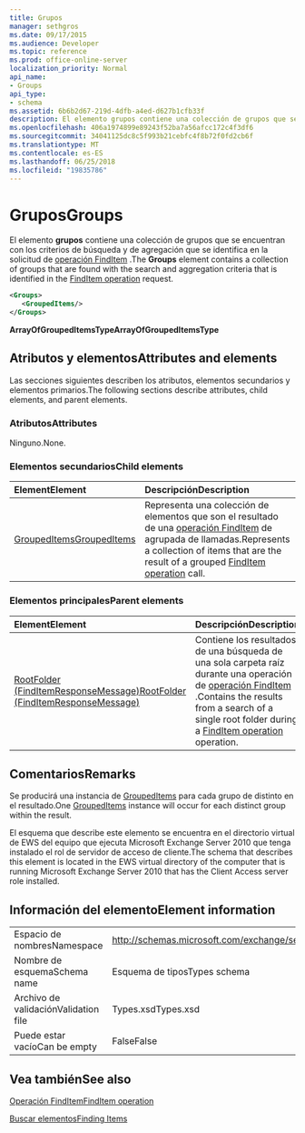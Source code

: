 ```yaml
---
title: Grupos
manager: sethgros
ms.date: 09/17/2015
ms.audience: Developer
ms.topic: reference
ms.prod: office-online-server
localization_priority: Normal
api_name:
- Groups
api_type:
- schema
ms.assetid: 6b6b2d67-219d-4dfb-a4ed-d627b1cfb33f
description: El elemento grupos contiene una colección de grupos que se encuentran con los criterios de búsqueda y de agregación que se identifica en la solicitud de operación FindItem.
ms.openlocfilehash: 406a1974899e89243f52ba7a56afcc172c4f3df6
ms.sourcegitcommit: 34041125dc8c5f993b21cebfc4f8b72f0fd2cb6f
ms.translationtype: MT
ms.contentlocale: es-ES
ms.lasthandoff: 06/25/2018
ms.locfileid: "19835786"
---
```

# <a name="groups"></a><span data-ttu-id="96af2-103">Grupos</span><span class="sxs-lookup"><span data-stu-id="96af2-103">Groups</span></span>

<span data-ttu-id="96af2-104">El elemento **grupos** contiene una colección de grupos que se encuentran con los criterios de búsqueda y de agregación que se identifica en la solicitud de [operación FindItem](finditem-operation.md) .</span><span class="sxs-lookup"><span data-stu-id="96af2-104">The **Groups** element contains a collection of groups that are found with the search and aggregation criteria that is identified in the [FindItem operation](finditem-operation.md) request.</span></span> 
  
```xml
<Groups>
   <GroupedItems/>
</Groups>
```

 <span data-ttu-id="96af2-105">**ArrayOfGroupedItemsType**</span><span class="sxs-lookup"><span data-stu-id="96af2-105">**ArrayOfGroupedItemsType**</span></span>
## <a name="attributes-and-elements"></a><span data-ttu-id="96af2-106">Atributos y elementos</span><span class="sxs-lookup"><span data-stu-id="96af2-106">Attributes and elements</span></span>

<span data-ttu-id="96af2-107">Las secciones siguientes describen los atributos, elementos secundarios y elementos primarios.</span><span class="sxs-lookup"><span data-stu-id="96af2-107">The following sections describe attributes, child elements, and parent elements.</span></span>
  
### <a name="attributes"></a><span data-ttu-id="96af2-108">Atributos</span><span class="sxs-lookup"><span data-stu-id="96af2-108">Attributes</span></span>

<span data-ttu-id="96af2-109">Ninguno.</span><span class="sxs-lookup"><span data-stu-id="96af2-109">None.</span></span>
  
### <a name="child-elements"></a><span data-ttu-id="96af2-110">Elementos secundarios</span><span class="sxs-lookup"><span data-stu-id="96af2-110">Child elements</span></span>

|<span data-ttu-id="96af2-111">**Element**</span><span class="sxs-lookup"><span data-stu-id="96af2-111">**Element**</span></span>|<span data-ttu-id="96af2-112">**Descripción**</span><span class="sxs-lookup"><span data-stu-id="96af2-112">**Description**</span></span>|
|:-----|:-----|
|[<span data-ttu-id="96af2-113">GroupedItems</span><span class="sxs-lookup"><span data-stu-id="96af2-113">GroupedItems</span></span>](groupeditems.md) <br/> |<span data-ttu-id="96af2-114">Representa una colección de elementos que son el resultado de una [operación FindItem](finditem-operation.md) de agrupada de llamadas.</span><span class="sxs-lookup"><span data-stu-id="96af2-114">Represents a collection of items that are the result of a grouped [FindItem operation](finditem-operation.md) call.</span></span>  <br/> |
   
### <a name="parent-elements"></a><span data-ttu-id="96af2-115">Elementos principales</span><span class="sxs-lookup"><span data-stu-id="96af2-115">Parent elements</span></span>

|<span data-ttu-id="96af2-116">**Element**</span><span class="sxs-lookup"><span data-stu-id="96af2-116">**Element**</span></span>|<span data-ttu-id="96af2-117">**Descripción**</span><span class="sxs-lookup"><span data-stu-id="96af2-117">**Description**</span></span>|
|:-----|:-----|
|[<span data-ttu-id="96af2-118">RootFolder (FindItemResponseMessage)</span><span class="sxs-lookup"><span data-stu-id="96af2-118">RootFolder (FindItemResponseMessage)</span></span>](rootfolder-finditemresponsemessage.md) <br/> |<span data-ttu-id="96af2-119">Contiene los resultados de una búsqueda de una sola carpeta raíz durante una operación de [operación FindItem](finditem-operation.md) .</span><span class="sxs-lookup"><span data-stu-id="96af2-119">Contains the results from a search of a single root folder during a [FindItem operation](finditem-operation.md) operation.</span></span>  <br/> |
   
## <a name="remarks"></a><span data-ttu-id="96af2-120">Comentarios</span><span class="sxs-lookup"><span data-stu-id="96af2-120">Remarks</span></span>

<span data-ttu-id="96af2-121">Se producirá una instancia de [GroupedItems](groupeditems.md) para cada grupo de distinto en el resultado.</span><span class="sxs-lookup"><span data-stu-id="96af2-121">One [GroupedItems](groupeditems.md) instance will occur for each distinct group within the result.</span></span> 
  
<span data-ttu-id="96af2-122">El esquema que describe este elemento se encuentra en el directorio virtual de EWS del equipo que ejecuta Microsoft Exchange Server 2010 que tenga instalado el rol de servidor de acceso de cliente.</span><span class="sxs-lookup"><span data-stu-id="96af2-122">The schema that describes this element is located in the EWS virtual directory of the computer that is running Microsoft Exchange Server 2010 that has the Client Access server role installed.</span></span>
  
## <a name="element-information"></a><span data-ttu-id="96af2-123">Información del elemento</span><span class="sxs-lookup"><span data-stu-id="96af2-123">Element information</span></span>

|||
|:-----|:-----|
|<span data-ttu-id="96af2-124">Espacio de nombres</span><span class="sxs-lookup"><span data-stu-id="96af2-124">Namespace</span></span>  <br/> |http://schemas.microsoft.com/exchange/services/2006/types  <br/> |
|<span data-ttu-id="96af2-125">Nombre de esquema</span><span class="sxs-lookup"><span data-stu-id="96af2-125">Schema name</span></span>  <br/> |<span data-ttu-id="96af2-126">Esquema de tipos</span><span class="sxs-lookup"><span data-stu-id="96af2-126">Types schema</span></span>  <br/> |
|<span data-ttu-id="96af2-127">Archivo de validación</span><span class="sxs-lookup"><span data-stu-id="96af2-127">Validation file</span></span>  <br/> |<span data-ttu-id="96af2-128">Types.xsd</span><span class="sxs-lookup"><span data-stu-id="96af2-128">Types.xsd</span></span>  <br/> |
|<span data-ttu-id="96af2-129">Puede estar vacío</span><span class="sxs-lookup"><span data-stu-id="96af2-129">Can be empty</span></span>  <br/> |<span data-ttu-id="96af2-130">False</span><span class="sxs-lookup"><span data-stu-id="96af2-130">False</span></span>  <br/> |
   
## <a name="see-also"></a><span data-ttu-id="96af2-131">Vea también</span><span class="sxs-lookup"><span data-stu-id="96af2-131">See also</span></span>



[<span data-ttu-id="96af2-132">Operación FindItem</span><span class="sxs-lookup"><span data-stu-id="96af2-132">FindItem operation</span></span>](finditem-operation.md)


[<span data-ttu-id="96af2-133">Buscar elementos</span><span class="sxs-lookup"><span data-stu-id="96af2-133">Finding Items</span></span>](http://msdn.microsoft.com/library/63af1f9c-464b-4fca-9ae3-3d60f24ca93c%28Office.15%29.aspx)

